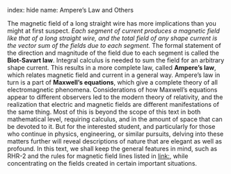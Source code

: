 index: hide
name: Ampere’s Law and Others

The magnetic field of a long straight wire has more implications than you might at first suspect.  *Each segment of current produces a magnetic field like that of a long straight wire, and the total field of any shape current is the vector sum of the fields due to each segment.* The formal statement of the direction and magnitude of the field due to each segment is called the  **Biot-Savart law**. Integral calculus is needed to sum the field for an arbitrary shape current. This results in a more complete law, called  **Ampere’s law**, which relates magnetic field and current in a general way. Ampere’s law in turn is a part of  **Maxwell’s equations**, which give a complete theory of all electromagnetic phenomena. Considerations of how Maxwell’s equations appear to different observers led to the modern theory of relativity, and the realization that electric and magnetic fields are different manifestations of the same thing. Most of this is beyond the scope of this text in both mathematical level, requiring calculus, and in the amount of space that can be devoted to it. But for the interested student, and particularly for those who continue in physics, engineering, or similar pursuits, delving into these matters further will reveal descriptions of nature that are elegant as well as profound. In this text, we shall keep the general features in mind, such as RHR-2 and the rules for magnetic field lines listed in <link:>, while concentrating on the fields created in certain important situations.
